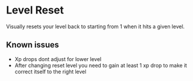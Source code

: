 # Level Reset

Visually resets your level back to starting from 1 when it hits a given level.

## Known issues

- Xp drops dont adjust for lower level
- After changing reset level you need to gain at least 1 xp drop to make it correct itself to the right level
